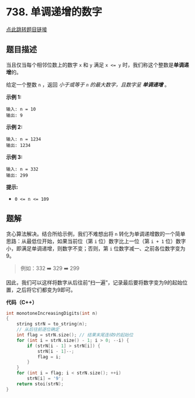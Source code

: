 # 738. 单调递增的数字

[点此跳转题目链接](https://leetcode.cn/problems/monotone-increasing-digits/description/)

## 题目描述

当且仅当每个相邻位数上的数字 `x` 和 `y` 满足 `x <= y` 时，我们称这个整数是**单调递增**的。

给定一个整数 `n` ，返回 *小于或等于 `n` 的最大数字，且数字呈 **单调递增*** 。

 

**示例 1:**

```
输入: n = 10
输出: 9
```

**示例 2:**

```
输入: n = 1234
输出: 1234
```

**示例 3:**

```
输入: n = 332
输出: 299
```

 

**提示:**

- `0 <= n <= 109`



## 题解

贪心算法解决。结合所给示例，我们不难想出将 `n` 转化为单调递增数的一个简单思路：从最低位开始，如果当前位（第 `i` 位）数字比上一位（第 `i + 1` 位）数字小，即满足单调递增，则数字不变；否则，第 `i` 位数字减一、之前各位数字变为9。

> 例如：332 :arrow_right: 329 :arrow_right: 299

因此，我们可以这样将数字从后往前“扫一遍”，记录最后要将数字变为9的起始位置，之后将它们都变为9即可。

**代码（C++）**

```cpp
int monotoneIncreasingDigits(int n)
{
    string strN = to_string(n);
    // 从后往前逐位确定
    int flag = strN.size(); // 结果末尾连续9的起始位
    for (int i = strN.size() - 1; i > 0; --i) {
        if (strN[i - 1] > strN[i]) {
            strN[i - 1]--;
            flag = i;
        }
    }
    for (int i = flag; i < strN.size(); ++i)
        strN[i] = '9';
    return stoi(strN);
}
```

